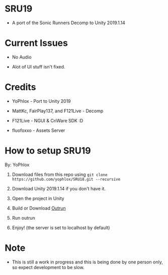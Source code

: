 # SRU19

* A port of the Sonic Runners Decomp to Unity 2019.1.14

# Current Issues

* No Audio

* Alot of UI stuff isn't fixed.

# Credits

* YoPhlox - Port to Unity 2019

* MattKc, FairPlay137, and F121Live - Decomp

* F121Live - NGUI & CriWare SDK :D

* fluofoxxo - Assets Server

# How to setup SRU19

By: YoPhlox

1. Download files from this repo using
`git clone https://github.com/yophlox/SRU18.git --recursive`

2. Download Unity 2019.1.14 if you don't have it.

3. Open the project in Unity

4. Build or Download [Outrun](https://github.com/fluofoxxo/outrun)
    
5. Run outrun

6. Enjoy! (the server is set to localhost by default)

# Note

* This is still a work in progress and this is being done by one person only, so expect development to be slow.